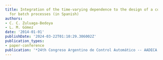 ```yaml
---
title: Integration of the time-varying dependence to the design of a control system
  for batch processes (in Spanish)
authors:
- C. C. Zuluaga-Bedoya
- L. M. Gómez
date: '2014-01-01'
publishDate: '2024-03-22T01:10:29.306002Z'
publication_types:
- paper-conference
publication: '*24th Congreso Argentino de Control Automático -- AADECA 2014*'
---
```

